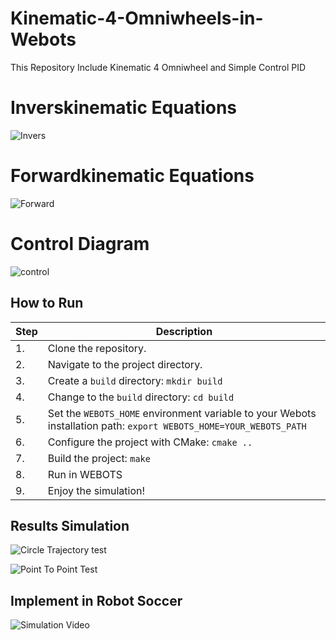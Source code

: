 # Kinematic-4-Omniwheels-in-Webots
  This Repository Include Kinematic 4 Omniwheel and Simple Control PID

# Inverskinematic Equations

![Invers](https://github.com/MasdikaAliman/Kinematic-4-Omniwheels-in-Webots/assets/132833231/db91ee79-1970-4258-9cfb-5f7aeda2716c)

# Forwardkinematic Equations

![Forward](https://github.com/MasdikaAliman/Kinematic-4-Omniwheels-in-Webots/assets/132833231/e23c5d06-d3ea-434c-9ec1-76eecee8657c)

# Control Diagram

![control](https://github.com/MasdikaAliman/Kinematic-4-Omniwheels-in-Webots/assets/132833231/64ec6519-9fea-4a99-8936-f4547ba27266)


## How to Run

| Step | Description |
|------|-------------|
| 1.   | Clone the repository. |
| 2.   | Navigate to the project directory. |
| 3.   | Create a `build` directory: `mkdir build` |
| 4.   | Change to the `build` directory: `cd build` |
| 5.   | Set the `WEBOTS_HOME` environment variable to your Webots installation path: `export WEBOTS_HOME=YOUR_WEBOTS_PATH` |
| 6.   | Configure the project with CMake: `cmake ..` |
| 7.   | Build the project: `make` |
| 8.   | Run in WEBOTS|
| 9.   | Enjoy the simulation! |

## Results Simulation
![Circle Trajectory test](https://github.com/MasdikaAliman/Kinematic-4-Omniwheels-in-Webots/assets/132833231/b5daa9ba-b8c1-4116-9b4d-149f45cf1174)

![Point To Point Test](https://github.com/MasdikaAliman/Kinematic-4-Omniwheels-in-Webots/assets/132833231/3a65fa67-b0bf-4388-be2c-6b964f99530b)

## Implement in Robot Soccer
![Simulation Video](https://github.com/MasdikaAliman/Kinematic-4-Omniwheels-in-Webots/assets/132833231/b7c66823-12ad-4a33-b586-4e0954a59215)


